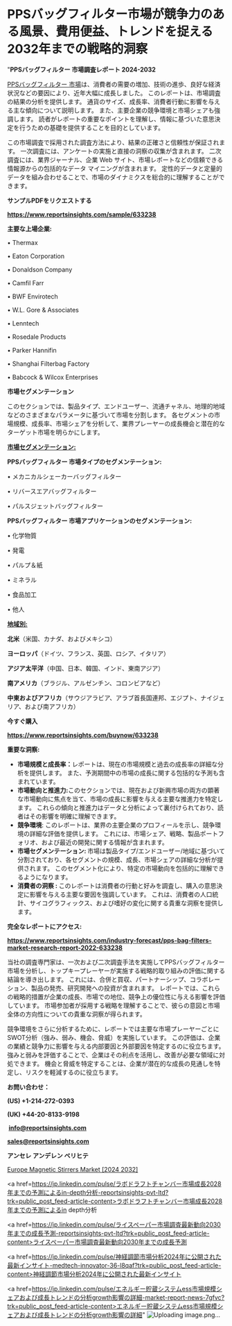 # PPSバッグフィルター市場が競争力のある風景、費用便益、トレンドを捉える2032年までの戦略的洞察

"<strong>PPSバッグフィルター 市場調査レポート 2024-2032</strong>

<a href=https://www.reportsinsights.com/sample/633238>PPSバッグフィルター 市場</a>は、消費者の需要の増加、技術の進歩、良好な経済状況などの要因により、近年大幅に成長しました。 このレポートは、市場調査の結果の分析を提供します。 通貨のサイズ、成長率、消費者行動に影響を与える主な傾向について説明します。 また、主要企業の競争環境と市場シェアも強調します。 読者がレポートの重要なポイントを理解し、情報に基づいた意思決定を行うための基礎を提供することを目的としています。

この市場調査で採用された調査方法により、結果の正確さと信頼性が保証されます。 一次調査には、アンケートの実施と直接の洞察の収集が含まれます。 二次調査には、業界ジャーナル、企業 Web サイト、市場レポートなどの信頼できる情報源からの包括的なデータ マイニングが含まれます。 定性的データと定量的データを組み合わせることで、市場のダイナミクスを総合的に理解することができます。

<strong><b>サンプルPDFをリクエストする</b></strong>

<a href=https://www.reportsinsights.com/sample/633238><strong><u>https://www.reportsinsights.com/sample/633238</u></strong></a>

<strong>主要な上場企業:</strong>

• Thermax

• Eaton Corporation

• Donaldson Company

• Camfil Farr

• BWF Envirotech

• W.L. Gore & Associates

• Lenntech

• Rosedale Products

• Parker Hannifin

• Shanghai Filterbag Factory

• Babcock & Wilcox Enterprises

<strong>市場セグメンテーション</strong>

このセクションでは、製品タイプ、エンドユーザー、流通チャネル、地理的地域などのさまざまなパラメータに基づいて市場を分割します。 各セグメントの市場規模、成長率、市場シェアを分析して、業界プレーヤーの成長機会と潜在的なターゲット市場を明らかにします。

<strong><u>市場セグメンテーション</u></strong><strong><u>:</u></strong>

<strong>PPSバッグフィルター 市場タイプのセグメンテーション:</strong>

• メカニカルシェーカーバッグフィルター

• リバースエアバッグフィルター

• パルスジェットバッグフィルター

<strong>PPSバッグフィルター 市場アプリケーションのセグメンテーション:</strong>

• 化学物質

• 発電

• パルプ＆紙

• ミネラル

• 食品加工

• 他人

<strong><u>地域別</u></strong><strong><u>:</u></strong>

<strong>北米</strong>（米国、カナダ、およびメキシコ）

<strong>ヨーロッパ</strong>（ドイツ、フランス、英国、ロシア、イタリア）

<strong>アジア太平洋</strong>（中国、日本、韓国、インド、東南アジア）

<strong>南アメリカ</strong>（ブラジル、アルゼンチン、コロンビアなど）

<strong>中東およびアフリカ</strong>（サウジアラビア、アラブ首長国連邦、エジプト、ナイジェリア、および南アフリカ）

<strong>今すぐ購入</strong>

<a href=https://www.reportsinsights.com/buynow/633238><strong><u>https://www.reportsinsights.com/buynow/633238</u></strong></a>

<strong>重要な洞察:</strong>
<ul>
  <li><strong>市場規模と成長率：</strong>レポートは、現在の市場規模と過去の成長率の詳細な分析を提供します。 また、予測期間中の市場の成長に関する包括的な予測も含まれています。</li>
  <li><strong>市場動向と推進力:</strong>このセクションでは、現在および新興市場の両方の顕著な市場動向に焦点を当て、市場の成長に影響を与える主要な推進力を特定します。 これらの傾向と推進力はデータと分析によって裏付けられており、読者はその影響を明確に理解できます。</li>
  <li><strong>競争環境</strong>: このレポートは、業界の主要企業のプロフィールを示し、競争環境の詳細な評価を提供します。 これには、市場シェア、戦略、製品ポートフォリオ、および最近の開発に関する情報が含まれます。</li>
  <li><strong>市場セグメンテーション: </strong>市場は製品タイプ/エンドユーザー/地域に基づいて分割されており、各セグメントの規模、成長、市場シェアの詳細な分析が提供されます。 このセグメント化により、特定の市場動向を包括的に理解できるようになります。</li>
  <li><strong>消費者の洞察 : </strong>このレポートは消費者の行動と好みを調査し、購入の意思決定に影響を与える主要な要因を強調しています。 これは、消費者の人口統計、サイコグラフィックス、および嗜好の変化に関する貴重な洞察を提供します。</li>
</ul>
<strong>完全なレポートにアクセス:</strong>

<a href=https://www.reportsinsights.com/industry-forecast/pps-bag-filters-market-research-report-2022-633238><strong><u><b>https://www.reportsinsights.com/industry-forecast/pps-bag-filters-market-research-report-2022-633238</b></u></strong></a>

当社の調査専門家は、一次および二次調査手法を実施してPPSバッグフィルター市場を分析し、トップキープレーヤーが実施する戦略的取り組みの評価に関する結論を導き出します。 これには、合併と買収、パートナーシップ、コラボレーション、製品の発売、研究開発への投資が含まれます。 レポートでは、これらの戦略的措置が企業の成長、市場での地位、競争上の優位性に与える影響を評価しています。 市場参加者が採用する戦略を理解することで、彼らの意図と市場全体の方向性についての貴重な洞察が得られます。

競争環境をさらに分析するために、レポートでは主要な市場プレーヤーごとにSWOT分析（強み、弱み、機会、脅威）を実施しています。 この評価は、企業の業績と競争力に影響を与える内部要因と外部要因を特定するのに役立ちます。 強みと弱みを評価することで、企業はその利点を活用し、改善が必要な領域に対処できます。 機会と脅威を特定することは、企業が潜在的な成長の見通しを特定し、リスクを軽減するのに役立ちます。

<strong>お問い合わせ：</strong>

<strong>(US) +1-214-272-0393</strong>

<strong>(UK) +44-20-8133-9198</strong>

<strong> </strong><a href=info@reportsinsights.com><strong><u>info@reportsinsights.com</u></strong></a>

<a href=sales@reportsinsights.com><strong><u>sales@reportsinsights.com</u></strong></a>

<strong>アンセレ アンデレン ベリヒテ</strong>

<a href=https://www.linkedin.com/pulse/europe-magnetic-stirrers-market-cagr-key-insights-jkodf/>Europe Magnetic Stirrers Market [2024 2032]</a>

<a href=https://jp.linkedin.com/pulse/ラボドラフトチャンバー市場成長2028年までの予測によるin-depth分析-reportsinsights-pvt-ltd?trk=public_post_feed-article-content>ラボドラフトチャンバー市場成長2028年までの予測によるin depth分析</a>

<a href=https://jp.linkedin.com/pulse/ライスペーパー市場調査最新動向2030年までの成長予測-reportsinsights-pvt-ltd?trk=public_post_feed-article-content>ライスペーパー市場調査最新動向2030年までの成長予測</a>

<a href=https://jp.linkedin.com/pulse/神経調節市場分析2024年に公開された最新インサイト-medtech-innovator-36-l8qaf?trk=public_post_feed-article-content>神経調節市場分析2024年に公開された最新インサイト</a>

<a href=https://jp.linkedin.com/pulse/エネルギー貯蔵システムess市場規模シェアおよび成長トレンドの分析growth影響の詳細-market-report-news-7gfvc?trk=public_post_feed-article-content>エネルギー貯蔵システムess市場規模シェアおよび成長トレンドの分析growth影響の詳細</a>"
![Uploading image.png…]()
